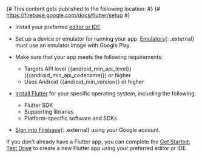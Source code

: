 {# This content gets published to the following location: #}
{#   https://firebase.google.com/docs/flutter/setup       #}

* Install your preferred [editor or IDE](//docs.flutter.dev/get-started/editor/).

* Set up a device or emulator for running your app.
  [Emulators](https://developer.android.com/studio/run/managing-avds){: .external}
  must use an emulator image with Google Play.

* Make sure that your app meets the following requirements:

    * Targets API level {{android_min_api_level}} ({{android_min_api_codename}})
      or higher
    * Uses Android {{android_min_version}} or higher

* [Install Flutter](//docs.flutter.dev/get-started/install/) for your specific
  operating system, including the following:

    * Flutter SDK
    * Supporting libraries
    * Platform-specific software and SDKs

* [Sign into Firebase]({{name_appmanagerURL}}){: .external} using your Google
  account.

If you don't already have a Flutter app, you can complete the [Get
Started: Test Drive](//docs.flutter.dev/get-started/test-drive#androidstudio) to
create a new Flutter app using your preferred editor or IDE.
